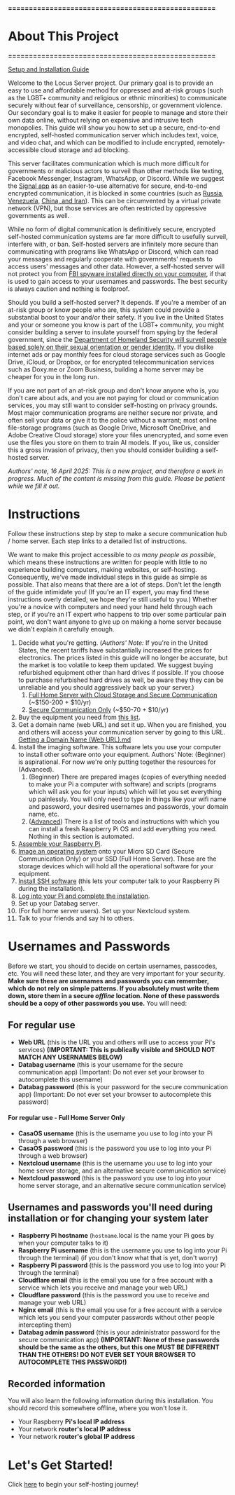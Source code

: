 **==================================================**
# __About This Project__
**==================================================**

[Setup and Installation Guide](../../wiki/Setup-and-Installation)

Welcome to the Locus Server project. Our primary goal is to provide an easy to use and affordable method for oppressed and at-risk groups (such as the LGBT+ community and religious or ethnic minorities) to communicate securely without fear of surveillance, censorship, or government violence. Our secondary goal is to make it easier for people to manage and store their own data online, without relying on expensive and intrusive tech monopolies. This guide will show you how to set up a secure, end-to-end encrypted, self-hosted communication server which includes text, voice, and video chat, and which can be modified to include encrypted, remotely-accessible cloud storage and ad blocking. 

This server facilitates communication which is much more difficult for governments or malicious actors to surveil than other methods like texting, Facebook Messenger, Instagram, WhatsApp, or Discord. While we suggest the [Signal app](https://signal.org/#signal) as an easier-to-use alternative for secure, end-to-end encrypted communication, it is blocked in some countries (such as [Russia, Venezuela,](https://www.theverge.com/2024/8/9/24217008/signal-blocked-venezuela-russia) [China, and Iran](https://www.techradar.com/news/china-blocks-signal-heres-what-you-need-to-know)). This can be circumvented by a virtual private network (VPN), but those services are often restricted by oppressive governments as well.

While no form of digital communication is definitively secure, encrypted self-hosted communication systems are far more difficult to usefully surveil, interfere with, or ban. Self-hosted servers are infinitely more secure than communicating with programs like WhatsApp or Discord, which can read your messages and regularly cooperate with governments' requests to access users' messages and other data. However, a self-hosted server will not protect you from [FBI spyware installed directly on your computer](https://www.nbcnews.com/id/wbna3341694), if that is used to gain access to your usernames and passwords. The best security is always caution and nothing is foolproof.

Should you build a self-hosted server? It depends. If you're a member of an at-risk group or know people who are, this system could provide a substantial boost to your and/or their safety. If you live in the United States and your or someone you know is part of the LGBT+ community, you might consider building a server to insulate yourself from spying by the federal government, since the [Department of Homeland Security will surveil people based solely on their sexual orientation or gender identity](https://www.advocate.com/politics/dhs-allows-surveillance-sexual-orientation). If you dislike internet ads or pay monthly fees for cloud storage services such as Google Drive, iCloud, or Dropbox, or for encrypted telecommunication services such as Doxy.me or Zoom Business, building a home server may be cheaper for you in the long run.

If you are not part of an at-risk group and don't know anyone who is, you don't care about ads, and you are not paying for cloud or communication services, you may still want to consider self-hosting on privacy grounds. Most major communication programs are neither secure nor private, and often sell your data or give it to the police without a warrant; most online file-storage programs (such as Google Drive, Microsoft OneDrive, and Adobe Creative Cloud storage) store your files unencrypted, and some even use the files you store on them to train AI models. If you, like us, consider this a gross invasion of privacy, then you should consider building a self-hosted server.

*Authors' note, 16 April 2025: This is a new project, and therefore a work in progress. Much of the content is missing from this guide. Please be patient while we fill it out.*

# __Instructions__

Follow these instructions step by step to make a secure communication hub / home server. Each step links to a detailed list of instructions.

We want to make this project accessible to _as many people as possible_, which means these instructions are written for people with little to no experience building computers, making websites, or self-hosting. Consequently, we've made individual steps in this guide as simple as possible. That also means that there are a lot of steps. Don't let the length of the guide intimidate you! (If you're an IT expert, you may find these instructions overly detailed; we hope they're still useful to you.) Whether you're a novice with computers and need your hand held through each step, or if you're an IT expert who happens to trip over some particular pain point, we don't want anyone to give up on making a home server because we didn't explain it carefully enough.

 1. Decide what you're getting.
  (_Authors' Note:_ If you're in the United States, the recent tariffs have substantially increased the prices for electronics. The prices listed in this guide will no longer be accurate, but the market is too volatile to keep them updated. We suggest buying refurbished equipment other than hard drives if possible. If you choose to purchase refurbished hard drives as well, be aware they they can be unreliable and you should aggressively back up your server.)
    1. [Full Home Server with Cloud Storage and Secure Communication](Equipment_List/Description_Full_Home_Server.md) (~$150-200 + $10/yr)
    2. [Secure Communication Only](Equipment_List/Description_Secure_Communication_Only.md) (~$50-70 + $10/yr)
 2. Buy the equipment you need from [this list](Equipment_List/README.md).
 3. Get a domain name (web URL) and set it up. When you are finished, you and others will access your communication server by going to this URL. [Getting a Domain Name (Web URL).md](Instructions/Getting_a_Domain_Name_(Web_URL).md)
 4. Install the imaging software. This software lets you use your computer to install other software onto your equipment.
    Authors' Note: (Beginner) is aspirational. For now we're only putting together the resources for (Advanced).
    1. (Beginner) There are prepared images (copies of everything needed to make your Pi a computer with software) and scripts (programs which will ask you for your inputs) which will let you set everything up painlessly. You will only need to type in things like your wifi name and password, your desired usernames and passwords, your domain name, etc.
    2. ([Advanced](Instructions/Raspberry_Pi_Image_Setup.md)) There is a list of tools and instructions with which you can install a fresh Raspberry Pi OS and add everything you need. Nothing in this section is automated.
5. [Assemble your Raspberry Pi](Instructions/Raspberry_Pi_Assembly.md).
6. [Image an operating system](Instructions/Raspberry_Pi_Image_Setup.md) onto your Micro SD Card (Secure Communication Only) or your SSD (Full Home Server). These are the storage devices which will hold all the operational software for your equipment.
7. [Install SSH software](Instructions/SSH_setup.md) (this lets your computer talk to your Raspberry Pi during the installation).
8. [Log into your Pi and complete the installation](Instructions/CasaOS_Setup.md).
9. Set up your Databag server. 
10. (For full home server users). Set up your Nextcloud system.
11. Talk to your friends and say hi to others.

# __Usernames and Passwords__

Before we start, you should to decide on certain usernames, passcodes, etc. You will need these later, and they are very important for your security. **Make sure these are usernames and passwords you can remember, which do not rely on simple patterns. If you absolutely must write them down, store them in a secure *offline* location. None of these passwords should be a copy of other passwords you use.** You will need:

## __For regular use__
- **Web URL** (this is the URL you and others will use to access your Pi's services) **(IMPORTANT: This is publically visible and SHOULD NOT MATCH ANY USERNAMES BELOW)**
- **Databag username** (this is your username for the secure communication app) (Important: Do not ever set your browser to autocomplete this username)
- **Databag password** (this is your password for the secure communication app) (Important: Do not ever set your browser to autocomplete this password)
#### __For regular use - Full Home Server Only__
- **CasaOS username** (this is the username you use to log into your Pi through a web browser)
- **CasaOS password** (this is the password you use to log into your Pi through a web browser)
- **Nextcloud username** (this is the username you use to log into your home server storage, and an alternative secure communication service)
- **Nextcloud password** (this is the password you use to log into your home server storage, and an alternative secure communication service)
## __Usernames and passwords you'll need during installation or for changing your system later__
- **Raspberry Pi hostname** (`hostname`.local is the name your Pi goes by when your computer talks to it) 
- **Raspberry Pi username** (this is the username you use to log into your Pi through the terminal) (if you don't know what that is yet, don't worry)
- **Raspberry Pi password** (this is the password you use to log into your Pi through the terminal)
- **Cloudflare email** (this is the email you use for a free account with a service which lets you receive and manage your web URL)
- **Cloudflare password** (this is the password you use to receive and manage your web URL)
- **Nginx email** (this is the email you use for a free account with a service which lets you send your computer passwords without other people intercepting them) 
- **Databag admin password** (this is your administrator password for the secure communication app) **(IMPORTANT: None of these passwords should be the same as the others, but this one MUST BE DIFFERENT THAN THE OTHERS! DO NOT EVER SET YOUR BROWSER TO AUTOCOMPLETE THIS PASSWORD!)**
## __Recorded information__
You will also learn the following information during this installation. You should record this somewhere offline, where you won't lose it.
- Your Raspberry **Pi's local IP address**
- Your network **router's local IP address**
- Your network **router's global IP address**

# __Let's Get Started!__

Click [here](Equipment_List/README.md) to begin your self-hosting journey!
